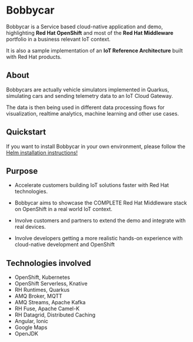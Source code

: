 # Bobbycar

Bobbycar is a Service based cloud-native application and demo, highlighting **Red Hat OpenShift** and most of the **Red Hat Middleware** portfolio in a business relevant IoT context.

It is also a sample implementation of an **IoT Reference Architecture** built with Red Hat products.

## About

Bobbycars are actually vehicle simulators implemented in Quarkus, simulating cars and sending telemetry data to an IoT Cloud Gateway.

The data is then being used in different data processing flows for visualization, realtime analytics, machine learning and other use cases.

## Quickstart

If you want to install Bobbycar in your own environment, please follow the [Helm installation instructions!](https://github.com/sa-mw-dach/bobbycar/tree/master/helm)

## Purpose

+ Accelerate customers building IoT solutions faster with Red Hat technologies.
  
+ Bobbycar aims to showcase the COMPLETE Red Hat Middleware stack on OpenShift in a real world IoT context.
  
+ Involve customers and partners to extend the demo and integrate with real devices.

+ Involve developers getting a more realistic hands-on experience with cloud-native development and OpenShift

## Technologies involved

+ OpenShift, Kubernetes
+ OpenShift Serverless, Knative  
+ RH Runtimes, Quarkus
+ AMQ Broker, MQTT
+ AMQ Streams, Apache Kafka
+ RH Fuse, Apache Camel-K
+ RH Datagrid, Distributed Caching
+ Angular, Ionic
+ Google Maps
+ OpenJDK

